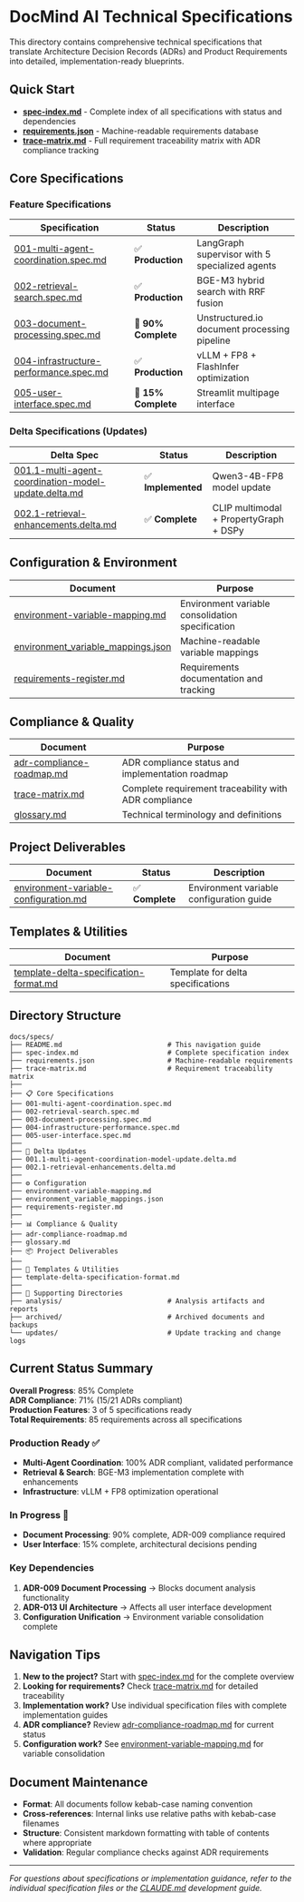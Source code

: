 # DocMind AI Technical Specifications

This directory contains comprehensive technical specifications that translate Architecture Decision Records (ADRs) and Product Requirements into detailed, implementation-ready blueprints.

## Quick Start

- **[spec-index.md](./spec-index.md)** - Complete index of all specifications with status and dependencies
- **[requirements.json](./requirements.json)** - Machine-readable requirements database
- **[trace-matrix.md](./trace-matrix.md)** - Full requirement traceability matrix with ADR compliance tracking

## Core Specifications

### Feature Specifications

| Specification | Status | Description |
|---------------|---------|------------|
| [001-multi-agent-coordination.spec.md](./001-multi-agent-coordination.spec.md) | ✅ **Production** | LangGraph supervisor with 5 specialized agents |
| [002-retrieval-search.spec.md](./002-retrieval-search.spec.md) | ✅ **Production** | BGE-M3 hybrid search with RRF fusion |
| [003-document-processing.spec.md](./003-document-processing.spec.md) | 🔄 **90% Complete** | Unstructured.io document processing pipeline |
| [004-infrastructure-performance.spec.md](./004-infrastructure-performance.spec.md) | ✅ **Production** | vLLM + FP8 + FlashInfer optimization |
| [005-user-interface.spec.md](./005-user-interface.spec.md) | 🔄 **15% Complete** | Streamlit multipage interface |

### Delta Specifications (Updates)

| Delta Spec | Status | Description |
|------------|---------|------------|
| [001.1-multi-agent-coordination-model-update.delta.md](./001.1-multi-agent-coordination-model-update.delta.md) | ✅ **Implemented** | Qwen3-4B-FP8 model update |
| [002.1-retrieval-enhancements.delta.md](./002.1-retrieval-enhancements.delta.md) | ✅ **Complete** | CLIP multimodal + PropertyGraph + DSPy |

## Configuration & Environment

| Document | Purpose |
|----------|---------|
| [environment-variable-mapping.md](./environment-variable-mapping.md) | Environment variable consolidation specification |
| [environment_variable_mappings.json](./environment_variable_mappings.json) | Machine-readable variable mappings |
| [requirements-register.md](./requirements-register.md) | Requirements documentation and tracking |

## Compliance & Quality

| Document | Purpose |
|----------|---------|
| [adr-compliance-roadmap.md](./adr-compliance-roadmap.md) | ADR compliance status and implementation roadmap |
| [trace-matrix.md](./trace-matrix.md) | Complete requirement traceability with ADR compliance |
| [glossary.md](./glossary.md) | Technical terminology and definitions |

## Project Deliverables

| Document | Status | Description |
|----------|---------|------------|
| [environment-variable-configuration.md](../developers/environment-variable-configuration.md) | ✅ **Complete** | Environment variable configuration guide |

## Templates & Utilities

| Document | Purpose |
|----------|---------|
| [template-delta-specification-format.md](./template-delta-specification-format.md) | Template for delta specifications |

## Directory Structure

```
docs/specs/
├── README.md                          # This navigation guide
├── spec-index.md                      # Complete specification index
├── requirements.json                  # Machine-readable requirements
├── trace-matrix.md                    # Requirement traceability matrix
├── 
├── 📋 Core Specifications
├── 001-multi-agent-coordination.spec.md
├── 002-retrieval-search.spec.md
├── 003-document-processing.spec.md
├── 004-infrastructure-performance.spec.md
├── 005-user-interface.spec.md
├── 
├── 🔄 Delta Updates
├── 001.1-multi-agent-coordination-model-update.delta.md
├── 002.1-retrieval-enhancements.delta.md
├── 
├── ⚙️ Configuration
├── environment-variable-mapping.md
├── environment_variable_mappings.json
├── requirements-register.md
├── 
├── 📊 Compliance & Quality
├── adr-compliance-roadmap.md
├── glossary.md
├── 📦 Project Deliverables
├── 
├── 🔧 Templates & Utilities
├── template-delta-specification-format.md
├── 
├── 📁 Supporting Directories
├── analysis/                          # Analysis artifacts and reports
├── archived/                          # Archived documents and backups
└── updates/                           # Update tracking and change logs
```

## Current Status Summary

**Overall Progress**: 85% Complete  
**ADR Compliance**: 71% (15/21 ADRs compliant)  
**Production Features**: 3 of 5 specifications ready  
**Total Requirements**: 85 requirements across all specifications  

### Production Ready ✅

- **Multi-Agent Coordination**: 100% ADR compliant, validated performance
- **Retrieval & Search**: BGE-M3 implementation complete with enhancements
- **Infrastructure**: vLLM + FP8 optimization operational

### In Progress 🔄

- **Document Processing**: 90% complete, ADR-009 compliance required
- **User Interface**: 15% complete, architectural decisions pending

### Key Dependencies

1. **ADR-009 Document Processing** → Blocks document analysis functionality
2. **ADR-013 UI Architecture** → Affects all user interface development
3. **Configuration Unification** → Environment variable consolidation complete

## Navigation Tips

1. **New to the project?** Start with [spec-index.md](./spec-index.md) for the complete overview
2. **Looking for requirements?** Check [trace-matrix.md](./trace-matrix.md) for detailed traceability
3. **Implementation work?** Use individual specification files with complete implementation guides
4. **ADR compliance?** Review [adr-compliance-roadmap.md](./adr-compliance-roadmap.md) for current status
5. **Configuration work?** See [environment-variable-mapping.md](./environment-variable-mapping.md) for variable consolidation

## Document Maintenance

- **Format**: All documents follow kebab-case naming convention
- **Cross-references**: Internal links use relative paths with kebab-case filenames
- **Structure**: Consistent markdown formatting with table of contents where appropriate
- **Validation**: Regular compliance checks against ADR requirements

---

*For questions about specifications or implementation guidance, refer to the individual specification files or the [CLAUDE.md](../../CLAUDE.md) development guide.*